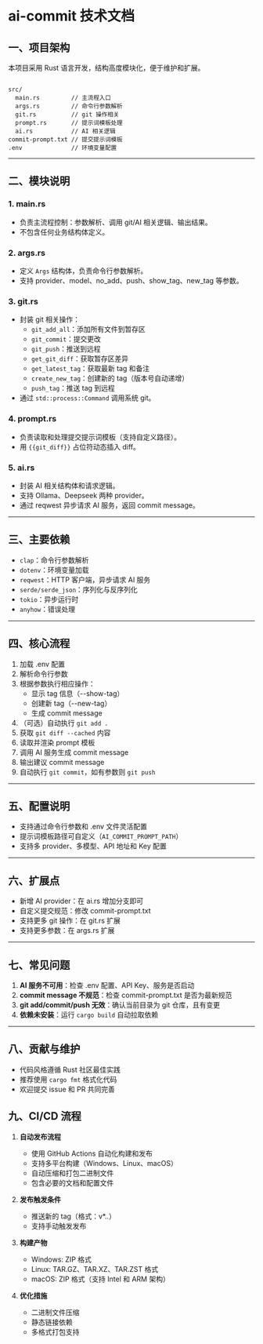 # ai-commit 技术文档

## 一、项目架构

本项目采用 Rust 语言开发，结构高度模块化，便于维护和扩展。

```

src/
  main.rs         // 主流程入口
  args.rs         // 命令行参数解析
  git.rs          // git 操作相关
  prompt.rs       // 提示词模板处理
  ai.rs           // AI 相关逻辑
commit-prompt.txt // 提交提示词模板
.env              // 环境变量配置
```

---

## 二、模块说明

### 1. main.rs
- 负责主流程控制：参数解析、调用 git/AI 相关逻辑、输出结果。
- 不包含任何业务结构体定义。

### 2. args.rs
- 定义 `Args` 结构体，负责命令行参数解析。
- 支持 provider、model、no_add、push、show_tag、new_tag 等参数。

### 3. git.rs
- 封装 git 相关操作：
  - `git_add_all`：添加所有文件到暂存区
  - `git_commit`：提交更改
  - `git_push`：推送到远程
  - `get_git_diff`：获取暂存区差异
  - `get_latest_tag`：获取最新 tag 和备注
  - `create_new_tag`：创建新的 tag（版本号自动递增）
  - `push_tag`：推送 tag 到远程
- 通过 `std::process::Command` 调用系统 git。

### 4. prompt.rs
- 负责读取和处理提交提示词模板（支持自定义路径）。
- 用 `{{git_diff}}` 占位符动态插入 diff。

### 5. ai.rs
- 封装 AI 相关结构体和请求逻辑。
- 支持 Ollama、Deepseek 两种 provider。
- 通过 reqwest 异步请求 AI 服务，返回 commit message。

---

## 三、主要依赖

- `clap`：命令行参数解析
- `dotenv`：环境变量加载
- `reqwest`：HTTP 客户端，异步请求 AI 服务
- `serde/serde_json`：序列化与反序列化
- `tokio`：异步运行时
- `anyhow`：错误处理

---

## 四、核心流程

1. 加载 .env 配置
2. 解析命令行参数
3. 根据参数执行相应操作：
   - 显示 tag 信息（--show-tag）
   - 创建新 tag（--new-tag）
   - 生成 commit message
4. （可选）自动执行 `git add .`
5. 获取 `git diff --cached` 内容
6. 读取并渲染 prompt 模板
7. 调用 AI 服务生成 commit message
8. 输出建议 commit message
9. 自动执行 `git commit`，如有参数则 `git push`

---

## 五、配置说明

- 支持通过命令行参数和 .env 文件灵活配置
- 提示词模板路径可自定义（`AI_COMMIT_PROMPT_PATH`）
- 支持多 provider、多模型、API 地址和 Key 配置

---

## 六、扩展点

- 新增 AI provider：在 ai.rs 增加分支即可
- 自定义提交规范：修改 commit-prompt.txt
- 支持更多 git 操作：在 git.rs 扩展
- 支持更多参数：在 args.rs 扩展

---

## 七、常见问题

1. **AI 服务不可用**：检查 .env 配置、API Key、服务是否启动
2. **commit message 不规范**：检查 commit-prompt.txt 是否为最新规范
3. **git add/commit/push 无效**：确认当前目录为 git 仓库，且有变更
4. **依赖未安装**：运行 `cargo build` 自动拉取依赖

---

## 八、贡献与维护

- 代码风格遵循 Rust 社区最佳实践
- 推荐使用 `cargo fmt` 格式化代码
- 欢迎提交 issue 和 PR 共同完善 

## 九、CI/CD 流程

1. **自动发布流程**
   - 使用 GitHub Actions 自动化构建和发布
   - 支持多平台构建（Windows、Linux、macOS）
   - 自动压缩和打包二进制文件
   - 包含必要的文档和配置文件

2. **发布触发条件**
   - 推送新的 tag（格式：v*.*.*）
   - 支持手动触发发布

3. **构建产物**
   - Windows: ZIP 格式
   - Linux: TAR.GZ、TAR.XZ、TAR.ZST 格式
   - macOS: ZIP 格式（支持 Intel 和 ARM 架构）

4. **优化措施**
   - 二进制文件压缩
   - 静态链接依赖
   - 多格式打包支持 